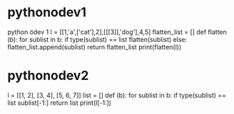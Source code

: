 # pythonodev1
python ödev 1
l = [[1,'a',['cat'],2],[[[3]],'dog'],4,5]
flatten_list = []
def flatten (b):
    for sublist in b:
        if type(sublist) == list
            flatten(sublist)
        else:
            flatten_list.append(sublist)
        return flatten_list
    print(flatten(l))
    
  #  pythonodev2
  
 l = [[1, 2], [3, 4], [5, 6, 7]]
list = []
def (b):
    for sublist in b:
        if type(sublist) == list
            sublist[-1:]
        return list
    print(l[-1:])
